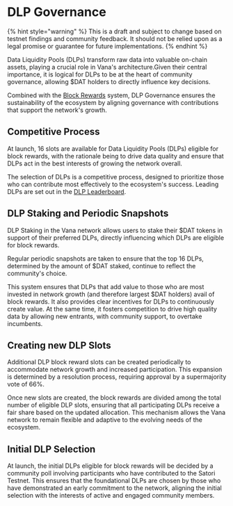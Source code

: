# DLP Governance

{% hint style="warning" %}
This is a draft and subject to change based on testnet findings and community feedback. It should not be relied upon as a legal promise or guarantee for future implementations.
{% endhint %}

Data Liquidity Pools (DLPs) transform raw data into valuable on-chain assets, playing a crucial role in Vana's architecture.Given their central importance, it is logical for DLPs to be at the heart of community governance, allowing $DAT holders to directly influence key decisions.&#x20;

Combined with the [Block Rewards](incentives.md) system, DLP Governance ensures the sustainability of the ecosystem by aligning governance with contributions that support the network's growth.

## Competitive Process

At launch, 16 slots are available for Data Liquidity Pools (DLPs) eligible for block rewards, with the rationale being to drive data quality and ensure that DLPs act in the best interests of growing the network overall.&#x20;

The selection of DLPs is a competitive process, designed to prioritize those who can contribute most effectively to the ecosystem's success. Leading DLPs are set out in the [DLP Leaderboard](https://docs.vana.org/vana/welcome-to-vana/dlp-leaderboard).&#x20;

## DLP Staking and Periodic Snapshots

DLP Staking in the Vana network allows users to stake their $DAT tokens in support of their preferred DLPs, directly influencing which DLPs are eligible for block rewards.

Regular periodic snapshots are taken to ensure that the top 16 DLPs, determined by the amount of $DAT staked, continue to reflect the community's choice.&#x20;

This system ensures that DLPs that add value to those who are most invested in network growth (and therefore largest $DAT holders) avail of block rewards. It also provides clear incentives for DLPs to continuously create value.  At the same time, it fosters competition to drive high quality data by allowing new entrants, with community support, to overtake incumbents.

## Creating new DLP Slots

Additional DLP block reward slots can be created periodically to accommodate network growth and increased participation. This expansion is determined by a resolution process, requiring approval by a supermajority vote of 66%.&#x20;

Once new slots are created, the block rewards are divided among the total number of eligible DLP slots, ensuring that all participating DLPs receive a fair share based on the updated allocation. This mechanism allows the Vana network to remain flexible and adaptive to the evolving needs of the ecosystem.

## Initial DLP Selection

At launch, the initial DLPs eligible for block rewards will be decided by a community poll involving participants who have contributed to the Satori Testnet. This ensures that the foundational DLPs are chosen by those who have demonstrated an early commitment to the network, aligning the initial selection with the interests of active and engaged community members.
